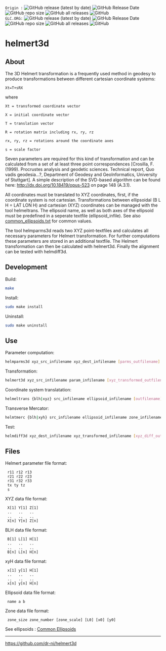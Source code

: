 `Origin :`
![GitHub release (latest by date)](https://img.shields.io/github/v/release/dr-ni/helmert3d)
![GitHub Release Date](https://img.shields.io/github/release-date/dr-ni/helmert3d)
![GitHub repo size](https://img.shields.io/github/repo-size/dr-ni/helmert3d)
![GitHub all releases](https://img.shields.io/github/downloads/dr-ni/helmert3d/total)
![GitHub](https://img.shields.io/github/license/dr-ni/helmert3d)  
`GLC.ORG:`
![GitHub release (latest by date)](https://img.shields.io/github/v/release/Geo-Linux-Calculations/helmparms3d)
![GitHub Release Date](https://img.shields.io/github/release-date/Geo-Linux-Calculations/helmparms3d)
![GitHub repo size](https://img.shields.io/github/repo-size/Geo-Linux-Calculations/helmparms3d)
![GitHub all releases](https://img.shields.io/github/downloads/Geo-Linux-Calculations/helmparms3d/total)
![GitHub](https://img.shields.io/github/license/Geo-Linux-Calculations/helmparms3d)  

# helmert3d

## About

The 3D Helmert transformation is a frequently used method in geodesy
to produce transformations between different cartesian coordinate systems:
```
Xt=T+sRX
```

where
```
Xt = transformed coordinate vector

X = initial coordinate vector

T = translation vector

R = rotation matrix including rx, ry, rz

rx, ry, rz = rotations around the coordinate axes

s = scale factor
```

Seven parameters are required for this kind of transformation
and can be calculated from a set of at least three point correspondences
[Crosilla, F. (1999). Procrustes analysis and geodetic sciences. Technical report, Quo
vadis geodesia...?, Department of Geodesy and GeoInformatics, University of Stuttgart].
A simple description of the SVD-based algorithm can be found here:
http://dx.doi.org/10.18419/opus-523 on page 148 (A.3.1).

All coordinates must be translated to XYZ coordinates, first, if the coordinate system is not cartesian.
Transformations between ellipsoidal (B L H = LAT LON H) and cartesian (XYZ) coordinates can be managed with the tool helmeltrans.
The ellipsoid name, as well as both axes of the ellipsoid must be predefined in a seperate textfile (ellipsoid_infile).
See also [common_ellipsoids.txt](./common_ellipsoids.txt) for common values.

The tool helmparms3d reads two XYZ point-textfiles and calculates all necessary
parameters for Helmert transformation. For further computations these parameters are stored in
an additional textfile. The Helmert transformation can then be calculated with helmert3d. Finally the alignment can be tested with helmdiff3d.

## Development

Build:
```sh
make
```

Install:
```sh
sudo make install
```

Uninstall:
```sh
sudo make uninstall
```

## Use

Parameter computation:
```sh
helmparms3d xyz_src_infilename xyz_dest_infilename [parms_outfilename]
```

Transformation:
```sh
helmert3d xyz_src_infilename param_infilename [xyz_transformed_outfilename]
```

Coordinate system translatation:
```sh
helmeltrans {blh|xyz} src_infilename ellipsoid_infilename [outfilename]
```

Transverse Mercator:
```sh
helmtmerc {blh|xyh} src_infilename ellipsoid_infilename zone_infilename [outfilename]
```

Test:
```sh
helmdiff3d xyz_dest_infilename xyz_transformed_infilename [xyz_diff_outfilename]
```

## Files

Helmert parameter file format:
```
 r11 r12 r13
 r21 r22 r23
 r31 r32 r33
 tx ty tz
 s
```

XYZ data file format:
```
 X[1] Y[1] Z[1]
 ..   ..   ..
 ..   ..   ..
 X[n] Y[n] Z[n]
```

BLH data file format:
```
 B[1] L[1] H[1]
 ..   ..   ..
 ..   ..   ..
 B[n] L[n] H[n]
```

xyH data file format:
```
 x[1] y[1] H[1]
 ..   ..   ..
 ..   ..   ..
 x[n] y[n] H[n]
```

Ellipsoid data file format:
```
 name a b
```

Zone data file format:
```
 zone_size zone_number [zone_scale] [L0] [x0] [y0]
```

See ellipsoids : [Common Ellipsoids](./common_ellipsoids.txt)

----

https://github.com/dr-ni/helmert3d

